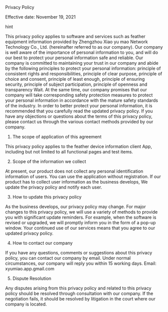 Privacy Policy

Effective date: November 19, 2021

hint

This privacy policy applies to software and services such as feather equipment information provided by Zhengzhou Xiao yu mao Network Technology Co., Ltd. (hereinafter referred to as our company). Our company is well aware of the importance of personal information to you, and will do our best to protect your personal information safe and reliable. Our company is committed to maintaining your trust in our company and abide by the following principles to protect your personal information: principle of consistent rights and responsibilities, principle of clear purpose, principle of choice and consent, principle of least enough, principle of ensuring security, principle of subject participation, principle of openness and transparency Wait. At the same time, our company promises that our company will take corresponding safety protection measures to protect your personal information in accordance with the mature safety standards of the industry.
In order to better protect your personal information, it is recommended that you carefully read the updated privacy policy. If you have any objections or questions about the terms of this privacy policy, please contact us through the various contact methods provided by our company.

1. The scope of application of this agreement

This privacy policy applies to the feather device information client App, including but not limited to all functional pages and test items.

2. Scope of the information we collect

At present, our product does not collect any personal identification information of users. You can use the application without registration. If our product has to collect user information as the business develops,
We update the privacy policy and notify each user.

3. How to update this privacy policy

As the business develops, our privacy policy may change. For major changes to this privacy policy, we will use a variety of methods to provide you with significant update reminders. For example, when the software is revised or upgraded, we will promptly inform you in the form of a pop-up window. Your continued use of our services means that you agree to our updated privacy policy.

4. How to contact our company

If you have any questions, comments or suggestions about this privacy policy, you can contact our company by email. Under normal circumstances, our company will reply you within 15 working days.
Email: xyumiao.app.gmail.com

5. Dispute Resolution

Any disputes arising from this privacy policy and related to this privacy policy should be resolved through consultation with our company. If the negotiation fails, it should be resolved by litigation in the court where our company is located.

